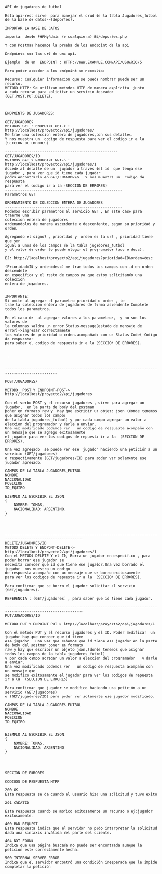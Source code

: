    API de jugadores de futbol

    Esta api-rest sirve  para manejar el crud de la tabla Jugadores_futbol de la base de datos->(deportes).

    IMPORTAR LA BASE DE DATOS

    importar desde PHPMyAdmin (o cualquiera) BD/deportes.php

    Y con Postman hacemos la prueba de los endpoint de la api.

    Endpoints son las url de una api.

    Ejemplo  de un  ENDPOINT : HTTP://WWW.EXAMPLE.COM/API/USUARIO/5

    Para poder acceder a los endpoint se necesita: 

    Recurso: Cualquier informacion que se pueda nombrar puede ser un recurso.
    METODO HTTP: Se utilizan metodos HTTP de manera explicita  junto 
    a cada recurso para solicitar un servicio deseado: (GET,POST,PUT,DELETE).



    ENDPOINTS DE JUGADORES: 
    
    GET/JUGADORES
    METODOS GET Y ENDPOINT GET-> : http://localhost/proyecto2/api/jugadores/
    Me trae una coleccion entera de jugadores,con sus detalles.
    Y nos muestra un  codigo de respuesta para ver el codigo ir a la (SECCION DE ERRORES)

    ----------------------------------------------------
    GET/JUGADORES/ID 
    METODOS GET y ENDPOINT GET-> : http://localhost/proyecto2/api/jugadores/1
    Accede al detalle de un  jugador a través del id  que tenga ese jugador , para ver que id tiene cada jugador
    podra encontrarlo en GET/JUGADORES.  Y nos muestra un  codigo de respuesta
    para ver el codigo ir a la (SECCION DE ERRORES)
    ------------------------------------------------------
    Parametros GET

    ORDENAMIENTO DE COLECCION ENTERA DE JUGADORES
    ------------------------------------------------------
    Podemos escribir parametros al servicio GET , En este caso para traerme una
    coleccion entera de jugadores
    ordenandolos de manera ascendente o descendente, segun su prioridad y orden.
    
    Agregando el signo? , prioridad y  orden en la url , prioridad tiene que ser
    igual a unos de los campos de la tabla jugadores_futbol
    y el valor de orden lo puede elegir el programador (asc o desc).

    EJ: http://localhost/proyecto2/api/jugadores?prioridad=ID&orden=desc

    (Prioridad=ID y orden=desc) me trae todos los campos con id en orden descendete
    en especifico y el resto de campos ya que estoy solicitando una coleccion
    entera de jugadores.


    IMPORTANTE: 
    Si omite al agregar el parametro prioridad o orden , te 
    trae la coleccion entera de jugadores de forma ascendente.Complete todos los parametros.

    En el caso de  al agregar valores a los parametros,  y no son los valores de
    la columnas saldra un error.Status-message(estado de mensaje de error)->ingresar correctamente
    los valores de prioridad o orden.acompañado con un Status-Code( Codigo de respuesta)
    para saber el codigo de respuesta ir a la (SECCION DE ERRORES).

    
     .
 

    ----------------------------------------------------------------------------------------------

    POST/JUGADORES/

    METODO  POST Y ENDPOINT-POST-> http://localhost/proyecto2/api/jugadores

    Con el verbo POST y el recurso jugadores , sirve para agregar un jugador,  en la parte de body del postman
    poner en formato raw y  hay que escribir un objeto json (donde tenemos que asignar todos los campos
    de la tabla jugadores_futbol) y por cada campo agregar un valor a eleccion del programador y darle a enviar.
    Una vez modificado podemos ver   un codigo de respuesta acompaño con un mensaje que se agrego exitosamente
    el jugador para ver los codigos de repuesta ir a la  (SECCION DE ERRORES).
    
    Una vez agregado  se puede ver ese  jugador haciendo una petición a un servicio (GET/jugadores)
    o respectivamente (GET/jugadores/ID) para poder ver solamente ese jugador agregado.

    CAMPOS DE LA TABLA JUGADORES_FUTBOL
    NOMBRE
    NACIONALIDAD
    POSICION
    ID_EQUIPO
    
    EJEMPLO AL ESCRIBIR EL JSON: 
    {
        NOMBRE: TOMAS,
        NACIONALIDAD: ARGENTINO,
    }
    
 


    ----------------------------------------------------------------------------------------------------------
    DELETE/JUGADORES/ID
    METODO DELETE Y ENDPONT-DELETE-> http://localhost/proyecto2/api/jugadores/1
    Con el METODO DELETE Y el ID, Borra un jugador en especifico , para poder borrar ese jugador se
    necesita conocer que id que tiene ese jugador.Una vez borrado el jugador  nos muestra un codigo 
    de respuesta acompaño con un mensaje que se borro exitosamente
    para ver los codigos de repuesta ir a la  (SECCION DE ERRORES).

    Para confirmar que se borro el jugador solicitar el servicio  (GET/jugadores).
    
    REFERENCIA : (GET/jugadores) , para saber que id tiene cada jugador.

    ----------------------------------------------------------------------------------------------------------
    PUT/JUGADORES/ID

    METODO PUT Y ENPOINT-PUT-> http://localhost/proyecto2/api/jugadores/1

    Con el metodo PUT y el recurso jugadores y el ID. Poder modificar  un jugador hay que conocer que id tiene
    ese jugador , una vez que sabemos que id tiene ese jugador en la parte de body del postman poner en formato
    raw y hay que escribir un objeto json,(donde tenemos que asignar  todos los campos de la tabla jugadores_futbol)
    y por cada campo agregar un valor a eleccion del programador   y darle a enviar.
    Una vez modificado podemos ver   un codigo de respuesta acompaño con un mensaje que 
    se modifico exitosamente el jugador para ver los codigos de repuesta ir a la  (SECCION DE ERRORES)
    
    Para confirmar que jugador se modifico haciendo una petición a un servicio (GET/jugadores)
    o (GET/jugadores/ID) para poder ver solamente ese jugador modificado.

    CAMPOS DE LA TABLA JUGADORES_FUTBOL
    NOMBRE
    NACIONALIDAD
    POSICION
    ID_EQUIPO


    EJEMPLO AL ESCRIBIR EL JSON: 
    {
        NOMBRE: TOMAS,
        NACIONALIDAD: ARGENTINO
    }

  


    SECCION DE ERRORES   

    CODIGOS DE RESPUESTA HTPP

    200 OK
    Esta respuesta se da cuando el usuario hizo una solicitud y tuvo exito

    201 CREATED

    Esta respuesta cuando se mofico exitosamente un recurso o ej:jugador exitosamente.

    400 BAD REQUEST
    Esta respuesta indica que el servidor no pudo interpretar la solicitud dada una sintaxis inválida del parte del cliente.

    404 NOT FOUND
    Indica que una página buscada no puede ser encontrada aunque la petición este correctamente hecha.

    500 INTERNAL SERVER ERROR
    Indica que el servidor encontró una condición inesperada que le impide completar la petición
    



   

    
    
    
    

    